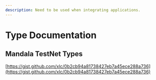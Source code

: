 ```yaml
---
description: Need to be used when integrating applications.
---
```


# Type Documentation

## Mandala TestNet Types

[https://gist.github.com/xlc/0b2cb94a81738427eb7a45ece288a736](https://gist.github.com/xlc/0b2cb94a81738427eb7a45ece288a736)

